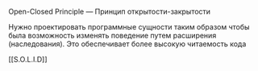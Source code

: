 Open-Closed Principle — Принцип открытости-закрытости
	
Нужно проектировать программные сущности таким образом чтобы была возможность изменять поведение путем расширения (наследования). Это обеспечивает более высокую читаемость кода

[[S.O.L.I.D]]